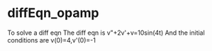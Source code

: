 # diffEqn_opamp
To solve a diff eqn 
The diff eqn is v"+2v'+v=10sin(4t)
And the initial conditions are v(0)=4,v'(0)=-1
